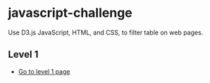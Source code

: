 # javascript-challenge

Use D3.js JavaScript, HTML, and CSS, to filter table on web pages.

## Level 1

- <a href="https://simon-xu-lan.github.io/javascript-challenge/UFO-level-1/">Go to level 1 page</a>
